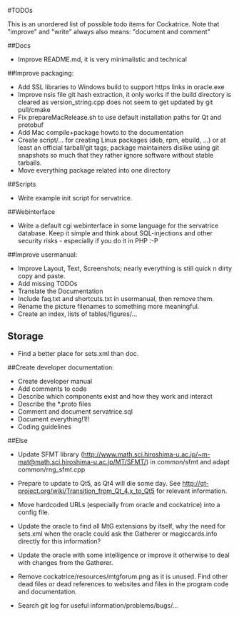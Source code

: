 #TODOs

This is an unordered list of possible todo items for Cockatrice.
Note that "improve" and "write" always also means: "document and comment"

##Docs
* Improve README.md, it is very minimalistic and technical

##Improve packaging:
* Add SSL libraries to Windows build to support https links in oracle.exe
* Improve nsis file git hash extraction, it only works if the build directory is cleared as version_string.cpp does not seem to get updated by git pull/cmake
* Fix prepareMacRelease.sh to use default installation paths for Qt and protobuf
* Add Mac compile+package howto to the documentation
* Create script/... for creating Linux packages (deb, rpm, ebuild, ...) or at least an official tarball/git tags; package maintainers dislike using git snapshots so much that they rather ignore software without stable tarballs.
* Move everything package related into one directory

##Scripts
* Write example init script for servatrice.

##Webinterface
* Write a default cgi webinterface in some language for the servatrice database. Keep it simple and think about SQL-injections and other security risks - especially if you do it in PHP :-P

##Improve usermanual:
* Improve Layout, Text, Screenshots; nearly everything is still quick n dirty copy and paste.
* Add missing TODOs
* Translate the Documentation
* Include faq.txt and shortcuts.txt in usermanual, then remove them.
* Rename the picture filenames to something more meaningful.
* Create an index, lists of tables/figures/...

## Storage
* Find a better place for sets.xml than doc.

##Create developer documentation:
* Create developer manual
* Add comments to code
* Describe which components exist and how they work and interact
* Describe the *.proto files
* Comment and document servatrice.sql
* Document everything!1!!
* Coding guidelines

##Else

* Update SFMT library (http://www.math.sci.hiroshima-u.ac.jp/~m-mat@math.sci.hiroshima-u.ac.jp/MT/SFMT/) in common/sfmt and adapt common/rng_sfmt.cpp

* Prepare to update to Qt5, as Qt4 will die some day. See http://qt-project.org/wiki/Transition_from_Qt_4.x_to_Qt5 for relevant information.

* Move hardcoded URLs (especially from oracle and cockatrice) into a config file.

* Update the oracle to find all MtG extensions by itself, why the need for sets.xml when the oracle could ask the Gatherer or magiccards.info directly for this information?

* Update the oracle with some intelligence or improve it otherwise to deal with changes from the Gatherer.

* Remove cockatrice/resources/mtgforum.png as it is unused. Find other dead files or dead references to websites and files in the program code and documentation.

* Search git log for useful information/problems/bugs/...

